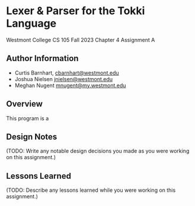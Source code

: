# Lexer & Parser for the Tokki Language
Westmont College CS 105 Fall 2023
Chapter 4 Assignment A

## Author Information
- Curtis Barnhart, cbarnhart@westmont.edu
- Joshua Nielsen jnielsen@westmont.edu
- Meghan Nugent mnugent@my.westmont.edu

## Overview
This program is a

## Design Notes
(TODO: Write any notable design decisions you made as you were working on this assignment.)

## Lessons Learned
(TODO: Describe any lessons learned while you were working on this assignment.)
